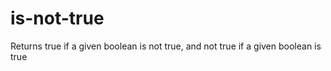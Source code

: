 # is-not-true
 Returns true if a given boolean is not true, and not true if a given boolean is true
